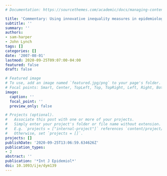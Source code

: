 ```yaml
---
# Documentation: https://sourcethemes.com/academic/docs/managing-content/

title: 'Commentary: Using innovative inequality measures in epidemiology'
subtitle: ''
summary: ''
authors:
- sam-harper
- John Lynch
tags: []
categories: []
date: '2007-08-01'
lastmod: 2020-09-25T09:07:00-04:00
featured: false
draft: false

# Featured image
# To use, add an image named `featured.jpg/png` to your page's folder.
# Focal points: Smart, Center, TopLeft, Top, TopRight, Left, Right, BottomLeft, Bottom, BottomRight.
image:
  caption: ''
  focal_point: ''
  preview_only: false

# Projects (optional).
#   Associate this post with one or more of your projects.
#   Simply enter your project's folder or file name without extension.
#   E.g. `projects = ["internal-project"]` references `content/project/deep-learning/index.md`.
#   Otherwise, set `projects = []`.
projects: []
publishDate: '2020-09-25T13:06:59.634626Z'
publication_types:
- 2
abstract: ''
publication: '*Int J Epidemiol*'
doi: 10.1093/ije/dym139
---
```

